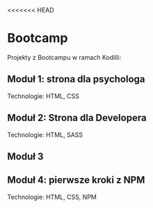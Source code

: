 <<<<<<< HEAD

# Bootcamp

Projekty z Bootcampu w ramach Kodilli:

## Moduł 1: strona dla psychologa

Technologie: HTML, CSS

## Moduł 2: Strona dla Developera

Technologie: HTML, SASS

## Moduł 3

## Moduł 4: pierwsze kroki z NPM

Technologie: HTML, CSS, NPM
